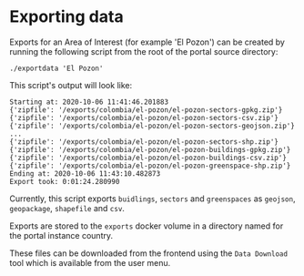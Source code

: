 # Exporting data

Exports for an Area of Interest (for example 'El Pozon') can be created by running the following script from the root of the portal source directory:

```
./exportdata 'El Pozon'
```

This script's output will look like:

```
Starting at: 2020-10-06 11:41:46.201883
{'zipfile': '/exports/colombia/el-pozon/el-pozon-sectors-gpkg.zip'}
{'zipfile': '/exports/colombia/el-pozon/el-pozon-sectors-csv.zip'}
{'zipfile': '/exports/colombia/el-pozon/el-pozon-sectors-geojson.zip'}
...
{'zipfile': '/exports/colombia/el-pozon/el-pozon-sectors-shp.zip'}
{'zipfile': '/exports/colombia/el-pozon/el-pozon-buildings-gpkg.zip'}
{'zipfile': '/exports/colombia/el-pozon/el-pozon-buildings-csv.zip'}
{'zipfile': '/exports/colombia/el-pozon/el-pozon-greenspace-shp.zip'}
Ending at: 2020-10-06 11:43:10.482873
Export took: 0:01:24.280990
```

Currently, this script exports `buidlings`, `sectors` and `greenspaces` as `geojson`, `geopackage`, `shapefile` and `csv`.

Exports are stored to the `exports` docker volume in a directory named for the portal instance country.

These files can be downloaded from the frontend using the `Data Download` tool which is available from the user menu.
